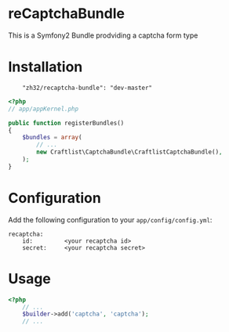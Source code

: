 reCaptchaBundle
=====================
This is a Symfony2 Bundle prodviding a captcha form type


Installation
============

```
    "zh32/recaptcha-bundle": "dev-master"
```


```php
<?php
// app/appKernel.php

public function registerBundles()
{
    $bundles = array(
        // ...
        new Craftlist\CaptchaBundle\CraftlistCaptchaBundle(),
    );
}
```

Configuration
=============

Add the following configuration to your `app/config/config.yml`:

    recaptcha:
        id:         <your recaptcha id>
        secret:     <your recaptcha secret>

Usage
=====

```php
<?php
    // ...
    $builder->add('captcha', 'captcha');
    // ...
```
